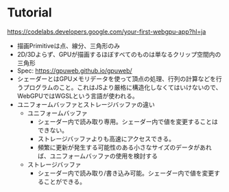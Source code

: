 # Tutorial

https://codelabs.developers.google.com/your-first-webgpu-app?hl=ja

- 描画Primitiveは点、線分、三角形のみ
- 2D/3Dよらず、GPUが描画するほぼすべてのものは単なるクリップ空間内の三角形
- Spec: https://gpuweb.github.io/gpuweb/
- シェーダーとはGPUメモリデータを使って頂点の処理、行列の計算などを行うプログラムのこと。これはJSより厳格に構造化しなくてはいけないので、WebGPUではWGSLという言語が使われる。
- ユニフォームバッファとストレージバッファの違い
  - ユニフォームバッファ
    - シェーダー内で読み取り専用。シェーダー内で値を変更することはできない。
    - ストレージバッファよりも高速にアクセスできる。
    - 頻繁に更新が発生する可能性のある小さなサイズのデータがあれば、ユニフォームバッファの使用を検討する
  - ストレージバッファ
    - シェーダー内で読み取り/書き込み可能。シェーダー内で値を変更することができる。
    